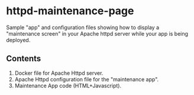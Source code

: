 # httpd-maintenance-page
Sample "app" and configuration files showing how to display a "maintenance screen" in your Apache httpd server while your app is being deployed.

## Contents
1. Docker file for Apache Httpd server.
1. Apache Httpd configuration file for the "maintenance app".
1. Maintenance App code (HTML+Javascript).
